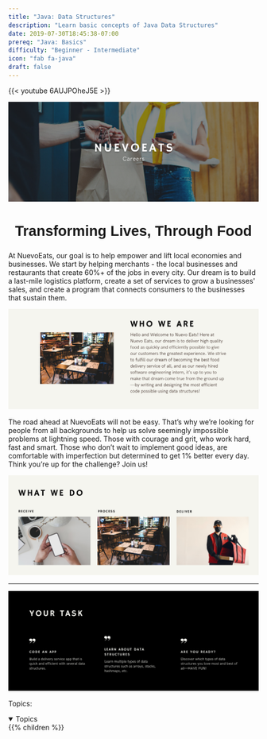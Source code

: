 ```yaml
---
title: "Java: Data Structures"
description: "Learn basic concepts of Java Data Structures"
date: 2019-07-30T18:45:38-07:00
prereq: "Java: Basics"
difficulty: "Beginner - Intermediate"
icon: "fab fa-java"
draft: false
---
```


{{< youtube 6AUJPOheJ5E >}}

<link rel="stylesheet" href="../style.css">

![frontTitle](img/Title.png)


<center><b><h2 style="font-size:3vw; font-family: sans-serif; font-weight: 600;">Transforming Lives, Through Food</h2></b></center>

<p>At NuevoEats, our goal is to help empower and lift local economies and businesses. We start by helping merchants - the local businesses and restaurants that create 60%+ of the jobs in every city. Our dream is to build a last-mile logistics platform, create a set of services to grow a businesses' sales, and create a program that connects consumers to the businesses that sustain them.</p>

![about](img/about.png)

<p>The road ahead at NuevoEats will not be easy. That’s why we’re looking for people from all backgrounds to help us solve seemingly impossible problems at lightning speed. Those with courage and grit, who work hard, fast and smart. Those who don’t wait to implement good ideas, are comfortable with imperfection but determined to get 1% better every day. Think you’re up for the challenge? Join us!</p>


![what](img/what.png)


<hr>

![task](img/task.png)


<p>Topics:</p>


<details open>
<summary>Topics</summary>
{{% children %}}
</details>
